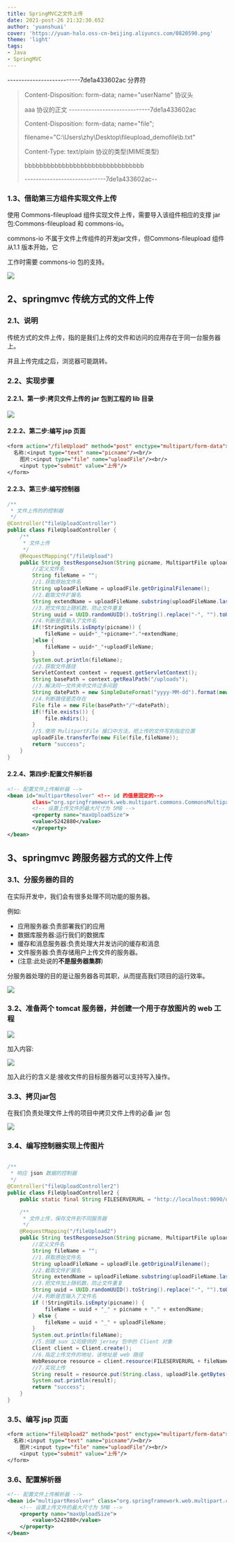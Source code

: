 ```yaml
---
title: SpringMVC之文件上传
date: 2021-post-26 21:32:30.652
author: 'yuanshuai'
cover: 'https://yuan-halo.oss-cn-beijing.aliyuncs.com/0820590.png'
theme: 'light'
tags: 
- Java
- SpringMVC
---
```


--------------------------7de1a433602ac                                                      分界符 
>
> Content-Disposition: form-data; name="userName"                          协议头
>
> aaa                                                                                                                协议的正文
> -----------------------------7de1a433602ac 
>
> Content-Disposition: form-data; name="file";
>
> filename="C:\Users\zhy\Desktop\fileupload_demofile\b.txt" 
>
> Content-Type: text/plain                                                                        协议的类型(MIME类型)
>
> bbbbbbbbbbbbbbbbbbbbbbbbbbbbbbbb 
>
> -----------------------------7de1a433602ac--

### 1.3、借助第三方组件实现文件上传

使用 Commons-fileupload 组件实现文件上传，需要导入该组件相应的支撑 jar 包:Commons-fileupload 和 commons-io。

commons-io 不属于文件上传组件的开发jar文件，但Commons-fileupload 组件从1.1 版本开始，它

工作时需要 commons-io 包的支持。

![](https://hexobbblog.oss-cn-beijing.aliyuncs.com/images/springmvc/36.png)

## 2、springmvc 传统方式的文件上传

### 2.1、说明

传统方式的文件上传，指的是我们上传的文件和访问的应用存在于同一台服务器上。 

并且上传完成之后，浏览器可能跳转。

### 2.2、实现步骤

#### 2.2.1、第一步:拷贝文件上传的 jar 包到工程的 lib 目录

![](https://hexobbblog.oss-cn-beijing.aliyuncs.com/images/springmvc/37.png)

#### 2.2.2、第二步:编写 jsp 页面

```jsp
<form action="/fileUpload" method="post" enctype="multipart/form-data"> 
  名称:<input type="text" name="picname"/><br/>
	图片:<input type="file" name="uploadFile"/><br/>
	<input type="submit" value="上传"/> 
</form>
```

#### 2.2.3、第三步:编写控制器

```java
/**
 * 文件上传的的控制器
 */
@Controller("fileUploadController")
public class FileUploadController {
    /**
     * 文件上传
     */
    @RequestMapping("/fileUpload")
    public String testResponseJson(String picname, MultipartFile uploadFile, HttpServletRequest request) throws Exception{
        //定义文件名
        String fileName = "";
        //1.获取原始文件名
        String uploadFileName = uploadFile.getOriginalFilename();
        //2.截取文件扩展名
        String extendName = uploadFileName.substring(uploadFileName.lastIndexOf(".")+1, uploadFileName.length());
        //3.把文件加上随机数，防止文件重复
        String uuid = UUID.randomUUID().toString().replace("-", "").toUpperCase();
        //4.判断是否输入了文件名
        if(!StringUtils.isEmpty(picname)) {
            fileName = uuid+"_"+picname+"."+extendName;
        }else {
            fileName = uuid+"_"+uploadFileName;
        }
        System.out.println(fileName);
        //2.获取文件路径
        ServletContext context = request.getServletContext();
        String basePath = context.getRealPath("/uploads");
        //3.解决同一文件夹中文件过多问题
        String datePath = new SimpleDateFormat("yyyy-MM-dd").format(new Date());
        //4.判断路径是否存在
        File file = new File(basePath+"/"+datePath);
        if(!file.exists()) {
            file.mkdirs();
        }
        //5.使用 MulitpartFile 接口中方法，把上传的文件写到指定位置
        uploadFile.transferTo(new File(file,fileName));
        return "success"; 
    }
}
```

#### 2.2.4、第四步:配置文件解析器

```xml
<!-- 配置文件上传解析器 -->
<bean id="multipartResolver" <!-- id 的值是固定的--> 
        class="org.springframework.web.multipart.commons.CommonsMultipartResolver"> 
        <!-- 设置上传文件的最大尺寸为 5MB -->
        <property name="maxUploadSize">
        <value>5242880</value>
        </property>
</bean>
```

## 3、springmvc 跨服务器方式的文件上传

### 3.1、分服务器的目的

在实际开发中，我们会有很多处理不同功能的服务器。

例如: 

- 应用服务器:负责部署我们的应用 
- 数据库服务器:运行我们的数据库
- 缓存和消息服务器:负责处理大并发访问的缓存和消息
- 文件服务器:负责存储用户上传文件的服务器。
- (注意:此处说的**不是服务器集群**)

分服务器处理的目的是让服务器各司其职，从而提高我们项目的运行效率。

![](https://hexobbblog.oss-cn-beijing.aliyuncs.com/images/springmvc/38.png)

### 3.2、准备两个 tomcat 服务器，并创建一个用于存放图片的 web 工程

![](https://hexobbblog.oss-cn-beijing.aliyuncs.com/images/springmvc/39.png)

加入内容:

![](https://hexobbblog.oss-cn-beijing.aliyuncs.com/images/springmvc/40.png)

加入此行的含义是:接收文件的目标服务器可以支持写入操作。

### 3.3、拷贝jar包

在我们负责处理文件上传的项目中拷贝文件上传的必备 jar 包

![](https://hexobbblog.oss-cn-beijing.aliyuncs.com/images/springmvc/41.png)

### 3.4、编写控制器实现上传图片

```java

/**
 * 响应 json 数据的控制器
 */
@Controller("fileUploadController2")
public class FileUploadController2 {
    public static final String FILESERVERURL = "http://localhost:9090/day06_spring_image/uploads/";

    /**
     * 文件上传，保存文件到不同服务器
     */
    @RequestMapping("/fileUpload2")
    public String testResponseJson(String picname, MultipartFile uploadFile) throws Exception {
        //定义文件名
        String fileName = "";
        //1.获取原始文件名
        String uploadFileName = uploadFile.getOriginalFilename();
        //2.截取文件扩展名
        String extendName = uploadFileName.substring(uploadFileName.lastIndexOf(".") + 1, uploadFileName.length());
        //3.把文件加上随机数，防止文件重复
        String uuid = UUID.randomUUID().toString().replace("-", "").toUpperCase();
        //4.判断是否输入了文件名
        if (!StringUtils.isEmpty(picname)) {
            fileName = uuid + "_" + picname + "." + extendName;
        } else {
            fileName = uuid + "_" + uploadFileName;
        }
        System.out.println(fileName);
        //5.创建 sun 公司提供的 jersey 包中的 Client 对象
        Client client = Client.create();
        //6.指定上传文件的地址，该地址是 web 路径
        WebResource resource = client.resource(FILESERVERURL + fileName);
        //7.实现上传
        String result = resource.put(String.class, uploadFile.getBytes());
        System.out.println(result);
        return "success";
    }
}
```

### 3.5、编写 jsp 页面

```jsp
<form action="fileUpload2" method="post" enctype="multipart/form-data"> 
  名称:<input type="text" name="picname"/><br/>
	图片:<input type="file" name="uploadFile"/><br/>
	<input type="submit" value="上传"/> 
</form>
```

### 3.6、配置解析器

```xml
<!-- 配置文件上传解析器 -->
<bean id="multipartResolver" class="org.springframework.web.multipart.commons.CommonsMultipartResolver">
    <!-- 设置上传文件的最大尺寸为 5MB -->
    <property name="maxUploadSize">
        <value>5242880</value>
    </property>
</bean>
```